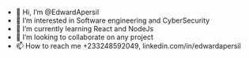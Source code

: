 - 👋 Hi, I’m @EdwardApersil
- 👀 I’m interested in Software engineering and CyberSecurity
- 🌱 I’m currently learning React and NodeJs
- 💞️ I’m looking to collaborate on any project
- 📫 How to reach me +233248592049, linkedin.com/in/edwardapersil

<!---
EdwardApersil/EdwardApersil is a ✨ special ✨ repository because its `README.md` (this file) appears on your GitHub profile.
You can click the Preview link to take a look at your changes.
--->
